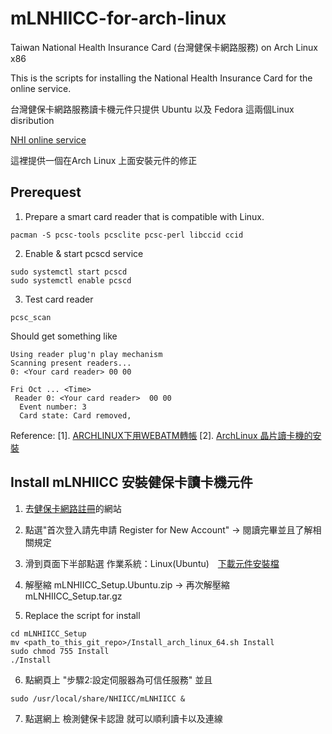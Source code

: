 # mLNHIICC-for-arch-linux
Taiwan National Health Insurance Card (台灣健保卡網路服務) on Arch Linux x86

This is the scripts for installing the National Health Insurance Card for the online service. 

台灣健保卡網路服務讀卡機元件只提供 Ubuntu 以及 Fedora 這兩個Linux disribution

[NHI online service](https://cloudicweb.nhi.gov.tw/cloudic/system/mlogin.aspx)

這裡提供一個在Arch Linux 上面安裝元件的修正

## Prerequest 

1. Prepare a smart card reader that is compatible with Linux. 

``` 
pacman -S pcsc-tools pcsclite pcsc-perl libccid ccid 
```

2. Enable & start pcscd service

```
sudo systemctl start pcscd
sudo systemctl enable pcscd
```

3. Test card reader

```
pcsc_scan
```

Should get something like 

```
Using reader plug'n play mechanism
Scanning present readers...
0: <Your card reader> 00 00
 
Fri Oct ... <Time>
 Reader 0: <Your card reader>  00 00
  Event number: 3
  Card state: Card removed, 
```

Reference:
[1]. [ARCHLINUX下用WEBATM轉帳](https://dd-han.tw/2016/archlinux-webatm)
[2]. [ArchLinux 晶片讀卡機的安裝](https://w2b2.blogspot.com/2012/06/archlinux.html)


## Install mLNHIICC 安裝健保卡讀卡機元件

1. 去[健保卡網路註冊](https://cloudicweb.nhi.gov.tw/cloudic/system/mlogin.aspx)的網站 

2. 點選"首次登入請先申請 Register for New Account" -> 閱讀完畢並且了解相關規定 

3. 滑到頁面下半部點選 作業系統：Linux(Ubuntu)　[下載元件安裝檔](https://cloudicweb.nhi.gov.tw/cloudic/system/SMC/mLNHIICC_Setup.Ubuntu.zip)


4. 解壓縮 mLNHIICC_Setup.Ubuntu.zip -> 再次解壓縮 mLNHIICC_Setup.tar.gz

5. Replace the script for install
``` 
cd mLNHIICC_Setup
mv <path_to_this_git_repo>/Install_arch_linux_64.sh Install
sudo chmod 755 Install
./Install
``` 

6. 點網頁上 "步驟2:設定伺服器為可信任服務"
並且
```
sudo /usr/local/share/NHIICC/mLNHIICC &
```
7. 點選網上 檢測健保卡認證 就可以順利讀卡以及連線























